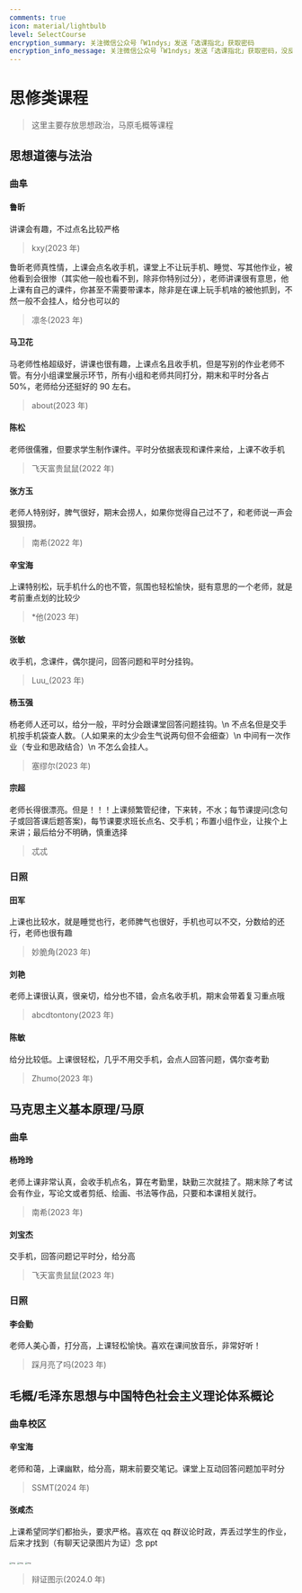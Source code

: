 ```yaml
---
comments: true
icon: material/lightbulb
level: SelectCourse
encryption_summary: 关注微信公众号「W1ndys」发送「选课指北」获取密码
encryption_info_message: 关注微信公众号「W1ndys」发送「选课指北」获取密码，没反应就刷新重试
---
```


# 思修类课程

> 这里主要存放思想政治，马原毛概等课程

## 思想道德与法治

### 曲阜

#### 鲁昕

讲课会有趣，不过点名比较严格

> kxy(2023 年)

鲁昕老师真性情，上课会点名收手机，课堂上不让玩手机、睡觉、写其他作业，被他看到会很惨（其实他一般也看不到，除非你特别过分），老师讲课很有意思，他上课有自己的课件，你甚至不需要带课本，除非是在课上玩手机啥的被他抓到，不然一般不会挂人，给分也可以的

> 凛冬(2023 年)

#### 马卫花

马老师性格超级好，讲课也很有趣，上课点名且收手机，但是写别的作业老师不管。有分小组课堂展示环节，所有小组和老师共同打分，期末和平时分各占 50%，老师给分还挺好的 90 左右。

> about(2023 年)

#### 陈松

老师很儒雅，但要求学生制作课件。平时分依据表现和课件来给，上课不收手机

> 飞天富贵鼠鼠(2022 年)

#### 张方玉

老师人特别好，脾气很好，期末会捞人，如果你觉得自己过不了，和老师说一声会狠狠捞。

> 南希(2022 年)

#### 辛宝海

上课特别松，玩手机什么的也不管，氛围也轻松愉快，挺有意思的一个老师，就是考前重点划的比较少

> \*他(2023 年)

#### 张敏

收手机，念课件，偶尔提问，回答问题和平时分挂钩。

> Luu\_(2023 年)

#### 杨玉强

杨老师人还可以，给分一般，平时分会跟课堂回答问题挂钩。\n 不点名但是交手机按手机袋查人数。（人如果来的太少会生气说两句但不会细查）\n 中间有一次作业（专业和思政结合）\n 不怎么会挂人。

> 塞缪尔(2023 年)

#### 宗超

老师长得很漂亮。但是！！！上课频繁管纪律，下来转，不水；每节课提问(念句子或回答课后题答案)，每节课要求班长点名、交手机；布置小组作业，让挨个上来讲；最后给分不明确，慎重选择

> 忒忒

### 日照

#### 田军

上课也比较水，就是睡觉也行，老师脾气也很好，手机也可以不交，分数给的还行，老师也很有趣

> 妙脆角(2023 年)

#### 刘艳

老师上课很认真，很亲切，给分也不错，会点名收手机，期末会带着复习重点哦

> abcdtontony(2023 年)

#### 陈敏

给分比较低。上课很轻松，几乎不用交手机，会点人回答问题，偶尔查考勤

> Zhumo(2023 年)

## 马克思主义基本原理/马原

### 曲阜

#### 杨玲玲

老师上课非常认真，会收手机点名，算在考勤里，缺勤三次就挂了。期末除了考试会有作业，写论文或者剪纸、绘画、书法等作品，只要和本课相关就行。

> 南希(2023 年)

#### 刘宝杰

交手机，回答问题记平时分，给分高

> 飞天富贵鼠鼠(2023 年)

### 日照

#### 李会勤

老师人美心善，打分高，上课轻松愉快。喜欢在课间放音乐，非常好听！

> 踩月亮了吗(2023 年)

## 毛概/毛泽东思想与中国特色社会主义理论体系概论

### 曲阜校区

#### 辛宝海

老师和蔼，上课幽默，给分高，期末前要交笔记。课堂上互动回答问题加平时分

> SSMT(2024 年)

#### 张咸杰

上课希望同学们都抬头，要求严格。喜欢在 qq 群议论时政，弄丢过学生的作业，后来才找到（有聊天记录图片为证）念 ppt

<img src="https://s1.locimg.com/2024/08/30/1f38ab4a172af.png" alt="img" style="zoom:25%;" />

<img src="https://s1.locimg.com/2024/08/30/5a5e9eef10563.png" alt="img" style="zoom:25%;" />

<img src="https://s1.locimg.com/2024/08/30/31027ba6c4007.png" alt="img" style="zoom:25%;" />

> 辩证图示(2024.0 年)
